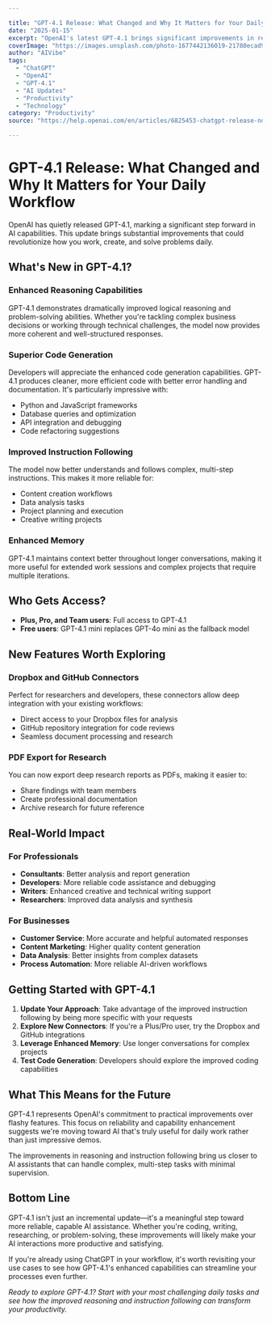 ```yaml
---

title: "GPT-4.1 Release: What Changed and Why It Matters for Your Daily Workflow"
date: "2025-01-15"
excerpt: "OpenAI's latest GPT-4.1 brings significant improvements in reasoning, code generation, and memory capabilities. Discover what's new and how it can transform your productivity."
coverImage: "https://images.unsplash.com/photo-1677442136019-21780ecad995?w=800&h=400&fit=crop&auto=format"
author: "AIVibe"
tags:
  - "ChatGPT"
  - "OpenAI"
  - "GPT-4.1"
  - "AI Updates"
  - "Productivity"
  - "Technology"
category: "Productivity"
source: "https://help.openai.com/en/articles/6825453-chatgpt-release-notes"

---
```


# GPT-4.1 Release: What Changed and Why It Matters for Your Daily Workflow

OpenAI has quietly released GPT-4.1, marking a significant step forward in AI capabilities. This update brings substantial improvements that could revolutionize how you work, create, and solve problems daily.

## What's New in GPT-4.1?

### Enhanced Reasoning Capabilities
GPT-4.1 demonstrates dramatically improved logical reasoning and problem-solving abilities. Whether you're tackling complex business decisions or working through technical challenges, the model now provides more coherent and well-structured responses.

### Superior Code Generation
Developers will appreciate the enhanced code generation capabilities. GPT-4.1 produces cleaner, more efficient code with better error handling and documentation. It's particularly impressive with:
- Python and JavaScript frameworks
- Database queries and optimization
- API integration and debugging
- Code refactoring suggestions

### Improved Instruction Following
The model now better understands and follows complex, multi-step instructions. This makes it more reliable for:
- Content creation workflows
- Data analysis tasks
- Project planning and execution
- Creative writing projects

### Enhanced Memory
GPT-4.1 maintains context better throughout longer conversations, making it more useful for extended work sessions and complex projects that require multiple iterations.

## Who Gets Access?

- **Plus, Pro, and Team users**: Full access to GPT-4.1
- **Free users**: GPT-4.1 mini replaces GPT-4o mini as the fallback model

## New Features Worth Exploring

### Dropbox and GitHub Connectors
Perfect for researchers and developers, these connectors allow deep integration with your existing workflows:
- Direct access to your Dropbox files for analysis
- GitHub repository integration for code reviews
- Seamless document processing and research

### PDF Export for Research
You can now export deep research reports as PDFs, making it easier to:
- Share findings with team members
- Create professional documentation
- Archive research for future reference

## Real-World Impact

### For Professionals
- **Consultants**: Better analysis and report generation
- **Developers**: More reliable code assistance and debugging
- **Writers**: Enhanced creative and technical writing support
- **Researchers**: Improved data analysis and synthesis

### For Businesses
- **Customer Service**: More accurate and helpful automated responses
- **Content Marketing**: Higher quality content generation
- **Data Analysis**: Better insights from complex datasets
- **Process Automation**: More reliable AI-driven workflows

## Getting Started with GPT-4.1

1. **Update Your Approach**: Take advantage of the improved instruction following by being more specific with your requests
2. **Explore New Connectors**: If you're a Plus/Pro user, try the Dropbox and GitHub integrations
3. **Leverage Enhanced Memory**: Use longer conversations for complex projects
4. **Test Code Generation**: Developers should explore the improved coding capabilities

## What This Means for the Future

GPT-4.1 represents OpenAI's commitment to practical improvements over flashy features. This focus on reliability and capability enhancement suggests we're moving toward AI that's truly useful for daily work rather than just impressive demos.

The improvements in reasoning and instruction following bring us closer to AI assistants that can handle complex, multi-step tasks with minimal supervision.

## Bottom Line

GPT-4.1 isn't just an incremental update—it's a meaningful step toward more reliable, capable AI assistance. Whether you're coding, writing, researching, or problem-solving, these improvements will likely make your AI interactions more productive and satisfying.

If you're already using ChatGPT in your workflow, it's worth revisiting your use cases to see how GPT-4.1's enhanced capabilities can streamline your processes even further.

*Ready to explore GPT-4.1? Start with your most challenging daily tasks and see how the improved reasoning and instruction following can transform your productivity.*